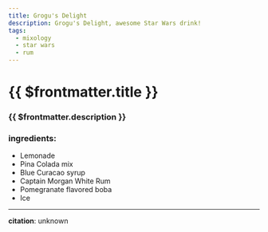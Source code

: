 ```yaml
---
title: Grogu's Delight
description: Grogu's Delight, awesome Star Wars drink!
tags:
  - mixology
  - star wars
  - rum
---
```


# {{ $frontmatter.title }}

### {{ $frontmatter.description }}

### ingredients:

- <MixologyConversion n="5 oz"/> Lemonade
- <MixologyConversion n="0.5 oz"/> Pina Colada mix
- <MixologyConversion n="0.5 oz"/> Blue Curacao syrup
- <MixologyConversion n="1 oz"/> Captain Morgan White Rum
- <MixologyConversion n="1 cup"/> Pomegranate flavored boba
- Ice

---

**citation**:
unknown

